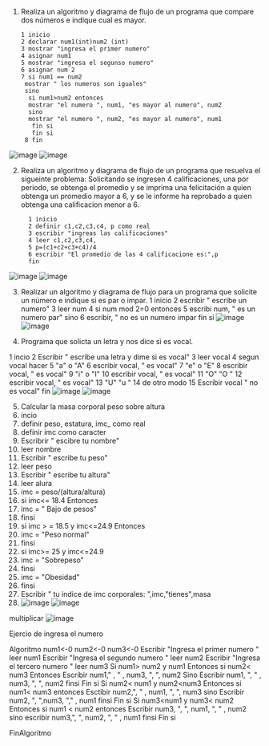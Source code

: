 1. Realiza un algoritmo y diagrama de flujo de un programa que compare dos números e indique cual es mayor.
  
       1 inicio
       2 declarar num1(int)num2 (int)
       3 mostrar "ingresa el primer numero"
       4 asignar num1
       5 mostrar "ingresa el segunso numero"
       6 asignar num 2
       7 si num1 == num2
        mostrar " los numeros son iguales" 
        sino 
         si num1>num2 entonces 
         mostrar "el numero ", num1, "es mayor al numero", num2
         sino
         mostrar "el numero ", num2, "es mayor al numero", num1
          fin si
          fin si
        8 fin 
 ![image](https://user-images.githubusercontent.com/114102550/191820904-c2bb20e4-a77b-4966-b4a4-53c8b1ebb9b4.png)
![image](https://user-images.githubusercontent.com/114102550/191823170-2cf10368-4b19-4c50-990a-07f5e085c849.png)

        
2. Realiza un algoritmo y diagrama de flujo de un programa que resuelva el sigueinte problema: Solicitando se ingresen 4 calificaciones, una por periodo, se obtenga el promedio y se imprima una felicitación a quien obtenga un promedio mayor a 6, y se le informe ha reprobado a quien obtenga una calificacion menor a 6.

         1 inicio 
         2 definir c1,c2,c3,c4, p como real
         3 escribir "ingreas las calificaciones"
         4 leer c1,c2,c3,c4,
         5 p=(c1+c2+c3+c4)/4
         6 escribir "El promedio de las 4 calificacione es:",p
         fin
 ![image](https://user-images.githubusercontent.com/114102550/191866032-5b95ecc1-5eb8-40f2-843d-6295fdcab198.png)
![image](https://user-images.githubusercontent.com/114102550/191871489-0409f600-0c0d-416d-a840-ab6490ee7f11.png)

3. Realizar un algoritmo y diagrama de flujo para un programa que solicite un número e indique si es par o impar.
   1 inicio 
   2 escribir " escribe un numero"
   3 leer num
   4 si num mod 2=0 entonces
   5 escribi num, " es un numero par"
   sino
   6 escribir, " no es un numero impar
   fin si
   ![image](https://user-images.githubusercontent.com/114102550/191873169-8c228dbf-e088-41aa-a7b1-332db7cbfc9f.png)
 ![image](https://user-images.githubusercontent.com/114102550/191968740-6088a757-5325-4f1d-ac8d-99668d926d32.png)


4. Programa que solicta un letra y nos dice si es vocal.

1 incio
2 Escribir " escribe una letra y dime si es vocal"
3 leer vocal
4 segun vocal hacer 
5 "a" o "A"
6 escribir vocal, " es vocal"
7  "e" o "E"
8 escribir vocal, " es vocal"
9  "i" o "I"
10 escribir vocal, " es vocal"
11  "O" "O "
12 escribir vocal, " es vocal"
13  "U" "u "
14  de otro modo 
15 Escribir vocal " no es vocal"
fin 
![image](https://user-images.githubusercontent.com/114102550/192597001-e33de5b6-7add-4cac-90e6-4fe07f39d380.png)
![image](https://user-images.githubusercontent.com/114102550/192597097-4cd76806-97bd-43bc-b818-127bd24a7643.png)

5. Calcular la masa corporal peso sobre altura 
1. incio 
2. definir peso, estatura, imc_ como real
3. definir imc como caracter
4. Escribrir " escibre tu nombre"
5. leer nombre
6. Escribir " escribe  tu peso"
7. leer peso
8. Escribir " escribe tu altura"
9. leer alura
10. imc = peso/(altura/altura) 
11. si imc<= 18.4 Entonces
12.    imc = " Bajo de pesos"
13. finsi
14. si imc > =   18.5 y imc<=24.9 Entonces
15.    imc = "Peso normal"
16. finsi   
17. si imc>= 25 y imc<=24.9  
19.    imc = "Sobrepeso"
20. finsi
22.    imc = "Obesidad"
25.  finsi
26.  Escribir " tu indice de imc corporales: ",imc,"tienes",masa
27.  ![image](https://user-images.githubusercontent.com/114102550/192651255-23e6655b-cb01-4532-a7d3-3e34219b0fa6.png)
![image](https://user-images.githubusercontent.com/114102550/192779014-ee13365c-0f8b-4e40-a413-b84c92105afa.png)


multiplicar
![image](https://user-images.githubusercontent.com/114102550/192852316-364a76e1-e083-4693-ba79-4c94be001cbc.png)

Ejercio de ingresa el numero 

Algoritmo
num1<-0
num2<-0
num3<-0
Escribir "Ingresa el primer numero "
leer num1
Escribir "Ingresa el segundo numero "
leer num2
Escribir "Ingresa el tercero numero "
leer num3
Si num1> num2 y num1 Entonces
    si num2< num3 Entonces
    Escribir num1," , " , num3, ", ", num2
    Sino
       Escribir num1, ", " , num3, ", ", num2
    finsi
Fin si 
Si num2< num1 y num2<num3 Entonces
     si num1< num3 entonces
     Esctibir num2,", " , num1, ", ", num3
sino
     Escribir num2, ", ",num3, "," , num1
     finsi
Fin si
Si num3<num1  y num3< num2 Entonces
    si num1 < num2 entonces
       Escribir num3, ", ", num1, ", " , num2
    sino 
       escribir num3,", ", num2, ", " , num1
    finsi
 Fin si 
 
 FinAlgoritmo
    
        
     
    

